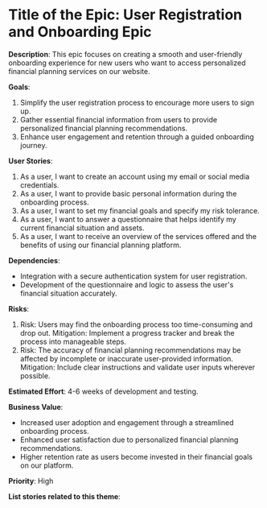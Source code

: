 # Title of the Epic: User Registration and Onboarding Epic

**Description**: This epic focuses on creating a smooth and user-friendly onboarding experience for new users who want to access personalized financial planning services on our website.

**Goals**:
1. Simplify the user registration process to encourage more users to sign up.
2. Gather essential financial information from users to provide personalized financial planning recommendations.
3. Enhance user engagement and retention through a guided onboarding journey.

**User Stories**:
1. As a user, I want to create an account using my email or social media credentials.
2. As a user, I want to provide basic personal information during the onboarding process.
3. As a user, I want to set my financial goals and specify my risk tolerance.
4. As a user, I want to answer a questionnaire that helps identify my current financial situation and assets.
5. As a user, I want to receive an overview of the services offered and the benefits of using our financial planning platform.

**Dependencies**:
- Integration with a secure authentication system for user registration.
- Development of the questionnaire and logic to assess the user's financial situation accurately.

**Risks**:
1. Risk: Users may find the onboarding process too time-consuming and drop out.
   Mitigation: Implement a progress tracker and break the process into manageable steps.
2. Risk: The accuracy of financial planning recommendations may be affected by incomplete or inaccurate user-provided information.
   Mitigation: Include clear instructions and validate user inputs wherever possible.

**Estimated Effort**: 4-6 weeks of development and testing.

**Business Value**:
- Increased user adoption and engagement through a streamlined onboarding process.
- Enhanced user satisfaction due to personalized financial planning recommendations.
- Higher retention rate as users become invested in their financial goals on our platform.

**Priority**: High

**List stories related to this theme**:
